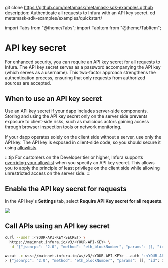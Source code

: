 git clone https://github.com/metamask/metamask-sdk-examples.github
description: Authenticate all requests to Infura with an API key secret.
cd metamask-sdk-examples/examples/quickstart/

import Tabs from "@theme/Tabs";
import TabItem from "@theme/TabItem";

# API key secret

For enhanced security, you can require an API key secret for all requests to Infura. The API key
secret serves as a password accompanying the API key (which serves as a username). This two-factor
approach strengthens the authentication process, ensuring that only requests from authorized sources
are accepted.

## When to use an API key secret

Use an API key secret if your dapp includes server-side components. Storing and using the API key
secret only on the server side prevents exposure to client-side risks, such as malicious actors
gaining access through browser inspection tools or network monitoring.

If your dapp operates solely on the client side without a server, use only the API key.
The API key is exposed in client-side code, so you should secure it using [allowlists](use-an-allowlist.md).

:::tip
For customers on the Developer tier or higher, Infura supports [overriding your allowlist](use-an-allowlist.md#override-your-allowlist-settings)
when you specify an API key secret. This allows you to apply the principle of least privilege on the
client side while allowing unrestricted access on the server side.
:::

## Enable the API key secret for requests

In the API key's **Settings** tab, select **Require API Key secret for all requests**.

<div class="left-align-container">
  <div class="img-large">
    <img
      src={require("../../../images/settings-tab.png").default}
    />
  </div>
</div>

## Call APIs using an API key secret

<Tabs>
  <TabItem value="HTTPS" label="HTTPS" default>

```bash
curl --user :<YOUR-API-KEY-SECRET> \
  https://mainnet.infura.io/v3/<YOUR-API-KEY> \
  -d '{"jsonrpc": "2.0", "method": "eth_blockNumber", "params": [], "id": 1}'
```

  </TabItem>
  <TabItem value="WebSocket" label="WebSocket" >

```bash
wscat -c wss://mainnet.infura.io/ws/v3/<YOUR-API-KEY> --auth ":<YOUR-API-KEY-SECRET>"
> {"jsonrpc": "2.0", "method": "eth_blockNumber", "params": [], "id": 1}
```

  </TabItem>
</Tabs>
